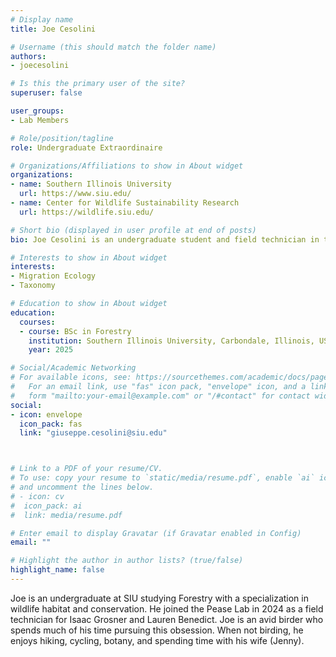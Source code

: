 ```yaml
---
# Display name
title: Joe Cesolini

# Username (this should match the folder name)
authors:
- joecesolini

# Is this the primary user of the site?
superuser: false

user_groups: 
- Lab Members

# Role/position/tagline
role: Undergraduate Extraordinaire

# Organizations/Affiliations to show in About widget
organizations:
- name: Southern Illinois University
  url: https://www.siu.edu/
- name: Center for Wildlife Sustainability Research
  url: https://wildlife.siu.edu/

# Short bio (displayed in user profile at end of posts)
bio: Joe Cesolini is an undergraduate student and field technician in the Forestry Program at Southern Illinois University.

# Interests to show in About widget
interests:
- Migration Ecology
- Taxonomy

# Education to show in About widget
education:
  courses:
  - course: BSc in Forestry
    institution: Southern Illinois University, Carbondale, Illinois, USA
    year: 2025    

# Social/Academic Networking
# For available icons, see: https://sourcethemes.com/academic/docs/page-builder/#icons
#   For an email link, use "fas" icon pack, "envelope" icon, and a link in the
#   form "mailto:your-email@example.com" or "/#contact" for contact widget.
social:
- icon: envelope
  icon_pack: fas
  link: "giuseppe.cesolini@siu.edu"



# Link to a PDF of your resume/CV.
# To use: copy your resume to `static/media/resume.pdf`, enable `ai` icons in `params.toml`, 
# and uncomment the lines below.
# - icon: cv
#  icon_pack: ai
#  link: media/resume.pdf

# Enter email to display Gravatar (if Gravatar enabled in Config)
email: ""

# Highlight the author in author lists? (true/false)
highlight_name: false
---
```


Joe is an undergraduate at SIU studying Forestry with a specialization in wildlife habitat and conservation. He joined the Pease Lab in 2024 as a field technician for Isaac Grosner and Lauren Benedict. Joe is an avid birder who spends much of his time pursuing this obsession. When not birding, he enjoys hiking, cycling, botany, and spending time with his wife (Jenny).


